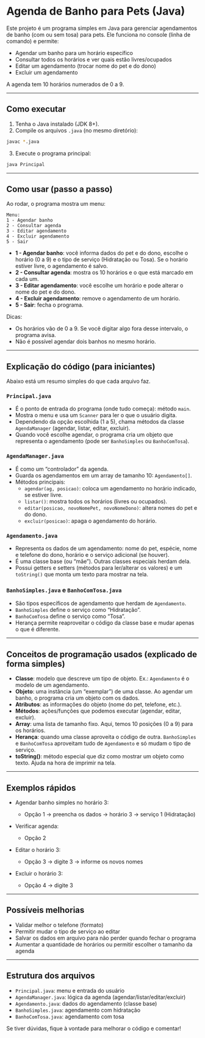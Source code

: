 # Agenda de Banho para Pets (Java)

Este projeto é um programa simples em Java para gerenciar agendamentos de banho (com ou sem tosa) para pets. Ele funciona no console (linha de comando) e permite:

- Agendar um banho para um horário específico
- Consultar todos os horários e ver quais estão livres/ocupados
- Editar um agendamento (trocar nome do pet e do dono)
- Excluir um agendamento

A agenda tem 10 horários numerados de 0 a 9.

---

## Como executar

1. Tenha o Java instalado (JDK 8+).
2. Compile os arquivos `.java` (no mesmo diretório):
```bash
javac *.java
```
3. Execute o programa principal:
```bash
java Principal
```

---

## Como usar (passo a passo)

Ao rodar, o programa mostra um menu:

```
Menu:
1 - Agendar banho
2 - Consultar agenda
3 - Editar agendamento
4 - Excluir agendamento
5 - Sair
```

- **1 - Agendar banho**: você informa dados do pet e do dono, escolhe o horário (0 a 9) e o tipo de serviço (Hidratação ou Tosa). Se o horário estiver livre, o agendamento é salvo.
- **2 - Consultar agenda**: mostra os 10 horários e o que está marcado em cada um.
- **3 - Editar agendamento**: você escolhe um horário e pode alterar o nome do pet e do dono.
- **4 - Excluir agendamento**: remove o agendamento de um horário.
- **5 - Sair**: fecha o programa.

Dicas:
- Os horários vão de 0 a 9. Se você digitar algo fora desse intervalo, o programa avisa.
- Não é possível agendar dois banhos no mesmo horário.

---

## Explicação do código (para iniciantes)

Abaixo está um resumo simples do que cada arquivo faz.

### `Principal.java`
- É o ponto de entrada do programa (onde tudo começa): método `main`.
- Mostra o menu e usa um `Scanner` para ler o que o usuário digita.
- Dependendo da opção escolhida (1 a 5), chama métodos da classe `AgendaManager` (agendar, listar, editar, excluir).
- Quando você escolhe agendar, o programa cria um objeto que representa o agendamento (pode ser `BanhoSimples` ou `BanhoComTosa`).

### `AgendaManager.java`
- É como um “controlador” da agenda.
- Guarda os agendamentos em um array de tamanho 10: `Agendamento[]`.
- Métodos principais:
  - `agendar(ag, posicao)`: coloca um agendamento no horário indicado, se estiver livre.
  - `listar()`: mostra todos os horários (livres ou ocupados).
  - `editar(posicao, novoNomePet, novoNomeDono)`: altera nomes do pet e do dono.
  - `excluir(posicao)`: apaga o agendamento do horário.

### `Agendamento.java`
- Representa os dados de um agendamento: nome do pet, espécie, nome e telefone do dono, horário e o serviço adicional (se houver).
- É uma classe base (ou “mãe”). Outras classes especiais herdam dela.
- Possui getters e setters (métodos para ler/alterar os valores) e um `toString()` que monta um texto para mostrar na tela.

### `BanhoSimples.java` e `BanhoComTosa.java`
- São tipos específicos de agendamento que herdam de `Agendamento`.
- `BanhoSimples` define o serviço como “Hidratação”.
- `BanhoComTosa` define o serviço como “Tosa”.
- Herança permite reaproveitar o código da classe base e mudar apenas o que é diferente.

---

## Conceitos de programação usados (explicado de forma simples)

- **Classe**: modelo que descreve um tipo de objeto. Ex.: `Agendamento` é o modelo de um agendamento.
- **Objeto**: uma instância (um “exemplar”) de uma classe. Ao agendar um banho, o programa cria um objeto com os dados.
- **Atributos**: as informações do objeto (nome do pet, telefone, etc.).
- **Métodos**: ações/funções que podemos executar (agendar, editar, excluir).
- **Array**: uma lista de tamanho fixo. Aqui, temos 10 posições (0 a 9) para os horários.
- **Herança**: quando uma classe aproveita o código de outra. `BanhoSimples` e `BanhoComTosa` aproveitam tudo de `Agendamento` e só mudam o tipo de serviço.
- **toString()**: método especial que diz como mostrar um objeto como texto. Ajuda na hora de imprimir na tela.

---

## Exemplos rápidos

- Agendar banho simples no horário 3:
  - Opção 1 → preencha os dados → horário 3 → serviço 1 (Hidratação)

- Verificar agenda:
  - Opção 2

- Editar o horário 3:
  - Opção 3 → digite 3 → informe os novos nomes

- Excluir o horário 3:
  - Opção 4 → digite 3

---

## Possíveis melhorias

- Validar melhor o telefone (formato)
- Permitir mudar o tipo de serviço ao editar
- Salvar os dados em arquivo para não perder quando fechar o programa
- Aumentar a quantidade de horários ou permitir escolher o tamanho da agenda

---

## Estrutura dos arquivos

- `Principal.java`: menu e entrada do usuário
- `AgendaManager.java`: lógica da agenda (agendar/listar/editar/excluir)
- `Agendamento.java`: dados do agendamento (classe base)
- `BanhoSimples.java`: agendamento com hidratação
- `BanhoComTosa.java`: agendamento com tosa

Se tiver dúvidas, fique à vontade para melhorar o código e comentar!
